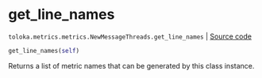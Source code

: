 # get_line_names
`toloka.metrics.metrics.NewMessageThreads.get_line_names` | [Source code](https://github.com/Toloka/toloka-kit/blob/v1.1.2/src/metrics/metrics.py#L399)

```python
get_line_names(self)
```

Returns a list of metric names that can be generated by this class instance.

